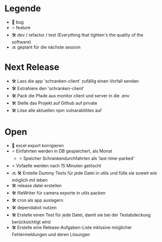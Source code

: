# Legende
- 🐞 bug
- ⭐️ feature
- 🛠 dev / refactor / test (Everything that tighten's the quality of the software)
- 🔜 geplant für die nächste session

# Next Release
- 🛠 Lass die app 'schranken-client' zufällig einen Vorfall senden
- 🛠 Extrahiere den 'schranken-client'
- 🛠 Pack die Pfade aus monitor client und server in die .env
- 🛠 Stelle das Projekt auf Github auf private
- 🛠 Löse alle aktuellen npm vulnarablitites auf

# Open
- 🐞 excel export korrigieren
- ⭐️ Einfahrten werden in DB gespeichert, als Monat
    - ⭐️ Speicher Schrankendurchfahrten als 'last-time-parked'
- ⭐️ Vofaelle werden nach 15 Minuten gelöscht 
- 🔜 🛠 Erstelle Dummy Tests für jede Datei in utils und fülle sie soweit wie möglich mit leben
- 🛠 release datei erstellen
- 🛠 fileWriter für camera exporte in utils packen
- 🛠 cron als app auslagern
- 🛠 dependabot nutzen
- 🛠 Erstelle einen Test für jede Datei, damit sie bei der Testabdeckung berücksichtigt wird
- 🛠 Erstelle eine Release-Aufgaben-Liste inklusive möglicher Fehlermeldungen und deren Lösungen